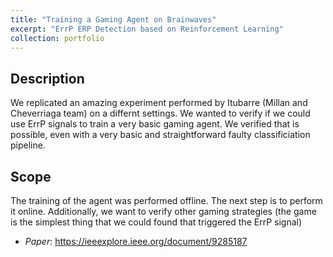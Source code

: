 ```yaml
---
title: "Training a Gaming Agent on Brainwaves"
excerpt: "ErrP ERP Detection based on Reinforcement Learning"
collection: portfolio
---
```


## Description

We replicated an amazing experiment performed by Itubarre (Millan and Cheverriaga team) on a differnt settings.  We wanted to verify if we could use ErrP signals to train a very basic gaming agent.  We verified that is possible, even with a very basic and straightforward faulty classificiation pipeline.

## Scope

The training of the agent was performed offline.  The next step is to perform it online.  Additionally, we want to verify other gaming strategies (the game is the simplest thing that we could found that triggered the ErrP signal)

* *Paper*: https://ieeexplore.ieee.org/document/9285187






